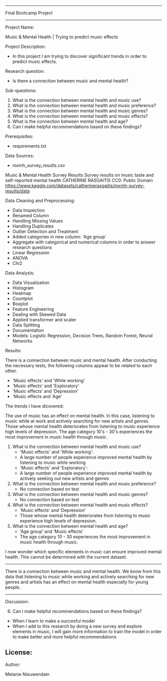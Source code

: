 
_______

Final Bootcamp Project
_______


Project Name:

Music & Mental Health | Trying to predict music effects


Project Description:

* In this project I am trying to discover significant trends in order to predict music effects.

Research question:

* Is there a connection between music and mental health?

Sub-questions:

1) What is the connection between mental health and music use?
2) What is the connection between mental health and music preference?
3) What is the connection between mental health and music genres?
4) What is the connection between mental health and music effects?
5) What is the connection between mental health and age?
6) Can I make helpful recommendations based on these findings?

Prerequisites:

* requirements.txt


Data Sources: 

* mxmh_survey_results.csv

Music & Mental Health Survey Results
Survey results on music taste and self-reported mental health
CATHERINE RASGAITIS
CC0: Public Domain
https://www.kaggle.com/datasets/catherinerasgaitis/mxmh-survey-results/data


Data Cleaning and Preprocessing:

* Data Inspection
* Renamed Column
* Handling Missing Values
* Handling Duplicates
* Outlier Detection and Treatment
* Added categories in new column: 'Age group'
* Aggregate with categorical and numerical columns in order to answer research questions
* Linear Regression
* ANOVA
* Chi2 


Data Analysis:

* Data Visualization
* Histogram
* Heatmap
* Countplot
* Boxplot
* Feature Engineering
* Dealing with Skewed Data
* Applied transformer and scaler
* Data Splitting
* Documentation
* Models: Logistic Regression, Decision Trees, Random Forest, Neural Networks


Results:

There is a connection between music and mental health. After conducting the necessary tests, the following columns appear to be related to each other. 
- 'Music effects' and 'While working'
- 'Music effects' and 'Exploratory'
- 'Music effects’  and ‘Depression’
- 'Music effects and 'Age' 

The trends I have dicovered:

The use of music has an effect on mental health. In this case, listening to music while at work and actively searching for new artists and genres. Those whose mental health deteriorates from listening to music experience high levels of depression. The age category 10's - 30's experiences the most improvement in music health through music.

1) What is the connection between mental health and music use?
	* 'Music effects' and 'While working':
	- A large number of people experience improved mental health by listening to music while working
	* 'Music effects' and 'Exploratory':
	- A large number of people experience improved mental health by actively seeking out new artists and genres
2) What is the connection between mental health and music preference? 
	- No connection based on test
3) What is the connection between mental health and music genres? 
	- No connection based on test
4) What is the connection between mental health and music effects?
	* ‘Music effects’  and ‘Depression’
	- Those whose mental health deteriorates from listening to music experience high levels of depression.
5) What is the connection between mental health and age?
	* ‘Age group’  and ‘Music effects’
	- The age category 10 - 30 experiences the most improvement in music health through music.

I now wonder which specific elements in music can ensure improved mental health. This cannot be determined with the current dataset.

_____

There is a connection between music and mental health. We know from this data that listening to music while working and actively searching for new genres and artists has an effect on mental health especially for young people.

______


Discussion:

6) Can I make helpful recommendations based on these findings?

* When I learn to make a succesful model
* When I add to this research by doing a new survey and explore elements in music, I will gain more information to train the model in order to make better and more helpful recommendations


License:
-

Author:

Melanie Nieuwendam


